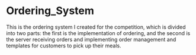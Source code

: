 # Ordering_System
This is the ordering system I created for the competition, which is divided into two parts: the first is the implementation of ordering, and the second is the server receiving orders and implementing order management and templates for customers to pick up their meals.
